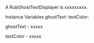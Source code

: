 A RubGhostTextDisplayer is xxxxxxxxx.Instance Variables	ghostText:		<Object>	textColor:		<Object>ghostText	- xxxxxtextColor	- xxxxx